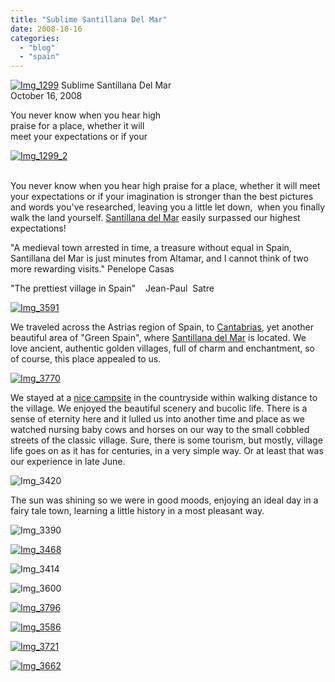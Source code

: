 ```yaml
---
title: "Sublime Santillana Del Mar"
date: 2008-10-16
categories: 
  - "blog"
  - "spain"
---
```


 [![Img_1299](http://soultravelers3new.local/images/2008/10/16/img_1299.jpg "Img_1299")](https://pub-ac94b3f306b24c0dba4238943c97f2e1.r2.dev/photos/uncategorized/2008/10/16/img_1299.jpg) Sublime Santillana Del Mar  
October 16, 2008

You never know when you hear high  
praise for a place, whether it will  
meet your expectations or if your

<!--more-->

[![Img_1299_2](http://soultravelers3new.local/images/2008/10/16/img_1299_2.jpg "Img_1299_2")](https://pub-ac94b3f306b24c0dba4238943c97f2e1.r2.dev/photos/uncategorized/2008/10/16/img_1299_2.jpg)

[  
](https://pub-ac94b3f306b24c0dba4238943c97f2e1.r2.dev/photos/uncategorized/2008/10/15/img_1299_2.jpg)You never know when you hear high praise for a place, whether it will meet your expectations or if your imagination is stronger than the best pictures and words you've researched, leaving you a little let down,  when you finally walk the land yourself. [Santillana del Mar](http://en.wikipedia.org/wiki/Santillana_del_Mar) easily surpassed our highest expectations!

"A medieval town arrested in time, a treasure without equal in Spain, Santillana del Mar is just minutes from Altamar, and I cannot think of two more rewarding visits." Penelope Casas

"The prettiest village in Spain"    Jean-Paul  Satre   

[![Img_3591](http://soultravelers3new.local/images/2008/10/16/img_3591.jpg "Img_3591")](https://pub-ac94b3f306b24c0dba4238943c97f2e1.r2.dev/photos/uncategorized/2008/10/16/img_3591.jpg)

We traveled across the Astrias region of Spain, to [Cantabrias](http://www.red2000.com/spain/region/r-canta.html), yet another beautiful area of "Green Spain", where [Santillana del Mar](http://www.frommers.com/destinations/santillanadelmar/1206010001.html) is located. We love ancient, authentic golden villages, full of charm and enchantment, so of course, this place appealed to us.

[![Img_3770](http://soultravelers3new.local/images/2008/10/16/img_3770.jpg "Img_3770")](https://pub-ac94b3f306b24c0dba4238943c97f2e1.r2.dev/photos/uncategorized/2008/10/16/img_3770.jpg)

  

We stayed at a [nice campsite](http://www.pgl.co.uk/PGLWeb/Schools/Secondary-schools/educationaltours/Camping-Santillana.htm?ParentGuid={670BCABC-B4C0-4169-91B2-120090F87BC1}) in the countryside within walking distance to the village. We enjoyed the beautiful scenery and bucolic life. There is a sense of eternity here and it lulled us into another time and place as we watched nursing baby cows and horses on our way to the small cobbled streets of the classic village. Sure, there is some tourism, but mostly, village life goes on as it has for centuries, in a very simple way. Or at least that was our experience in late June.

![Img_3420](https://pub-ac94b3f306b24c0dba4238943c97f2e1.r2.dev/photos/uncategorized/2008/10/16/img_3420.jpg)

The sun was shining so we were in good moods, enjoying an ideal day in a fairy tale town, learning a little history in a most pleasant way.

![Img_3390](https://pub-ac94b3f306b24c0dba4238943c97f2e1.r2.dev/photos/uncategorized/2008/10/16/img_3390.jpg)

[![Img_3468](http://soultravelers3new.local/images/2008/10/16/img_3468.jpg "Img_3468")](https://pub-ac94b3f306b24c0dba4238943c97f2e1.r2.dev/photos/uncategorized/2008/10/16/img_3468.jpg)

![Img_3414](https://pub-ac94b3f306b24c0dba4238943c97f2e1.r2.dev/photos/uncategorized/2008/10/16/img_3414.jpg)

![Img_3600](https://pub-ac94b3f306b24c0dba4238943c97f2e1.r2.dev/photos/uncategorized/2008/10/16/img_3600.jpg)

[![Img_3796](http://soultravelers3new.local/images/2008/10/16/img_3796.jpg "Img_3796")](https://pub-ac94b3f306b24c0dba4238943c97f2e1.r2.dev/photos/uncategorized/2008/10/16/img_3796.jpg)

[![Img_3586](http://soultravelers3new.local/images/2008/10/16/img_3586.jpg "Img_3586")](https://pub-ac94b3f306b24c0dba4238943c97f2e1.r2.dev/photos/uncategorized/2008/10/16/img_3586.jpg)

[![Img_3721](http://soultravelers3new.local/images/2008/10/16/img_3721.jpg "Img_3721")](https://pub-ac94b3f306b24c0dba4238943c97f2e1.r2.dev/photos/uncategorized/2008/10/16/img_3721.jpg)

[![Img_3662](http://soultravelers3new.local/images/2008/10/16/img_3662.jpg "Img_3662")](https://pub-ac94b3f306b24c0dba4238943c97f2e1.r2.dev/photos/uncategorized/2008/10/16/img_3662.jpg)
